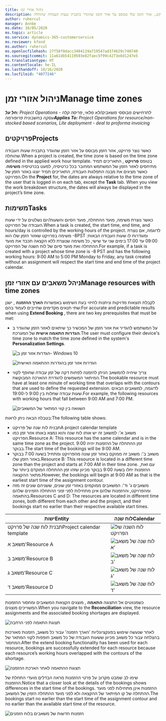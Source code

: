 ```yaml
---
title: ניהול אזורי זמן
description: כאשר נוצר פרויקט, אזור הזמן שלו מבוסס על אזור הזמן שהוגדר בתבנית שעות העבודה שהוחלה.
author: ruhercul
manager: Annbe
ms.date: 10/05/2020
ms.topic: article
ms.service: dynamics-365-customerservice
ms.reviewer: kfend
ms.author: ruhercul
ms.openlocfilehash: 27f58f0dacc3404119a719547ad374629c740740
ms.sourcegitcommit: 11a61db54119503e82faec5f99c4273e8d1247e5
ms.translationtype: HT
ms.contentlocale: he-IL
ms.lasthandoff: 10/16/2020
ms.locfileid: "4077246"
---
```

# <a name="manage-time-zones"></a><span data-ttu-id="878b9-103">ניהול אזורי זמן</span><span class="sxs-lookup"><span data-stu-id="878b9-103">Manage time zones</span></span>

<span data-ttu-id="878b9-104">_**חל על:** Project Operations לתרחישים מבוססי משאבים/לא מלאי, פריסה קלה - עסקה בחשבונית פרופורמה_</span><span class="sxs-lookup"><span data-stu-id="878b9-104">_**Applies To:** Project Operations for resource/non-stocked based scenarios, Lite deployment - deal to proforma invoicing_</span></span>


## <a name="projects"></a><span data-ttu-id="878b9-105">פרויקטים</span><span class="sxs-lookup"><span data-stu-id="878b9-105">Projects</span></span>

<span data-ttu-id="878b9-106">כאשר נוצר פרויקט, אזור הזמן מבוסס על אזור הזמן שהוגדר בתבנית שעות העבודה שהוחלה.</span><span class="sxs-lookup"><span data-stu-id="878b9-106">When a project is created, the time zone is based on the time zone defined in the applied work hour template.</span></span> <span data-ttu-id="878b9-107">בטופס **פרויקט** , התאריכים תמיד מתיחסים לאזור הזמן של המשתמש המחובר בכל כרטיסיה, למעט בכרטיסיה **משימה**. כאשר מציגים את מבנה התפלגות העבודה, התאריכים תמיד יוצגו באזור הזמן של הפרויקט.</span><span class="sxs-lookup"><span data-stu-id="878b9-107">On the **Project** for, the dates are always relative to the time zone of the user that is logged in on each tab, except the **Task** tab. When you view the work breakdown structure, the dates will always be displayed in the project’s time zone.</span></span>

## <a name="tasks"></a><span data-ttu-id="878b9-108">משימות</span><span class="sxs-lookup"><span data-stu-id="878b9-108">Tasks</span></span>

<span data-ttu-id="878b9-109">כאשר נוצרת משימה, מועד ההתחלה, מועד הסיום והשעות/יום נשלטים על ידי שעות העבודה של הפרויקט.</span><span class="sxs-lookup"><span data-stu-id="878b9-109">When a task is created, the start time, end time, and hours/day is controlled by the working hours of the project.</span></span> <span data-ttu-id="878b9-110">לדוגמה, אם נוצרת משימה בפרויקט שאזור הזמן שלו הוא ‎-‎8‏PST ומוגדרות לו שעות העבודה הבאות: 09:00 עד 17:00 בימים שני עד שישי, כל משימה שנוצרת ללא הקצאה תכבד את מועד ההתחלה ואת מועד סיום של לוח השנה של הפרויקט.</span><span class="sxs-lookup"><span data-stu-id="878b9-110">For example, if a task is created with a project whose time zone is -8 PST and has the following working hours: 9:00 AM to 5:00 PM Monday to Friday, any task created without an assignment will respect the start time and end time of the project calendar.</span></span>

## <a name="manage-resources-with-time-zones"></a><span data-ttu-id="878b9-111">ניהל משאבים עם אזורי זמן</span><span class="sxs-lookup"><span data-stu-id="878b9-111">Manage resources with time zones</span></span>

<span data-ttu-id="878b9-112">לקבלת תוצאות מדויקות וניתנות לחיזוי בעת השימוש באפשרות **הארך ההזמנה** , ישנן שתי תנאים מקדימים שחייבים לעמוד בהם:</span><span class="sxs-lookup"><span data-stu-id="878b9-112">For accurate and predictable results when using **Extend Booking** , there are two key prerequisites that must be met:</span></span>  

- <span data-ttu-id="878b9-113">על המשתמש להגדיר את אזור הזמן של המכשיר כך שיתאים לאזור הזמן שהוגדר ב **הגדרות התאמה אישית** של המערכת.</span><span class="sxs-lookup"><span data-stu-id="878b9-113">The user must configure their device's time zone to match the time zone defined in the system's **Personalization Settings**.</span></span>
 
  ![הגדרות אזור זמן ב- Windows 10](media/reconcile-assignments-03.png)

  ![הגדרות אזור זמן בהגדרות ההתאמה האישית](media/reconcile-assignments-04.png)
 
- <span data-ttu-id="878b9-116">צריך שיהיה להמשאב הניתן להזמנה לפחות דקה של זמן עבודה שחופף לקווי המיתאר המשמשים להגדרת ההארכה המבוקשת.</span><span class="sxs-lookup"><span data-stu-id="878b9-116">The bookable resource must have at least one minute of working time that overlaps with the contours that are used to define the requested extension.</span></span> <span data-ttu-id="878b9-117">לדוגמה, למשאבים הבאים שעות עבודה שחלות בין 9:00 ל-19:00.</span><span class="sxs-lookup"><span data-stu-id="878b9-117">For example, the following resources with working hours that fall between 9:00 AM and 7:00 PM.</span></span> 

  ![השוואה בין קווי המתאר של המשאבים](media/reconcile-assignments-05.png)

<span data-ttu-id="878b9-119">בטבלה הבאה ניתן לראות:</span><span class="sxs-lookup"><span data-stu-id="878b9-119">The following table shows:</span></span>

- <span data-ttu-id="878b9-120">תבנית לוח שנה של פרויקט</span><span class="sxs-lookup"><span data-stu-id="878b9-120">A project calendar template</span></span>
- <span data-ttu-id="878b9-121">משאב א': למשאב זה יש אותו לוח שנה והוא נמצא באותו אזור זמן כמו הפרויקט.</span><span class="sxs-lookup"><span data-stu-id="878b9-121">Resource A: This resource has the same calendar and is in the same time zone as the project.</span></span> <span data-ttu-id="878b9-122">זמן ההתחלה של ההזמנות יהיה 9:00 בבוקר.</span><span class="sxs-lookup"><span data-stu-id="878b9-122">The start time of the bookings will be 9:00 AM.</span></span>
- <span data-ttu-id="878b9-123">משאב ב': משאב זה ממוקם באזור זמן שונה מהפרויקט ומתחיל בשעה 7:00 בבוקר באזור הזמן שלו.</span><span class="sxs-lookup"><span data-stu-id="878b9-123">Resource B: This resource is located in a different time zone than the project and starts at 7:00 AM in their time zone.</span></span> <span data-ttu-id="878b9-124">עם זאת, ההזמנות יחלו בשעה 9:00 בבוקר מכיוון שזהו זמן ההתחלה המוקדם ביותר של מתאר ההקצאה.</span><span class="sxs-lookup"><span data-stu-id="878b9-124">However, the bookings will begin at 9:00 AM as that is the earliest start time of the assignment contour.</span></span>
- <span data-ttu-id="878b9-125">משאבים ג' וד': המשאבים ממוקמים באזורי זמן שונים, ששניהם שונים זה מזה ומהפרויקט, וההזמנות שלהם אינן מתחילות לפני זמני ההתחלה הזמינים שלהם בהתאמה.</span><span class="sxs-lookup"><span data-stu-id="878b9-125">Resources C and D: The resources are located in different time zones, both different from each other and the project, and their bookings start no earlier than their respective available start times.</span></span>

|<span data-ttu-id="878b9-126">ישות</span><span class="sxs-lookup"><span data-stu-id="878b9-126">Entity</span></span>  |<span data-ttu-id="878b9-127">לוח שנה</span><span class="sxs-lookup"><span data-stu-id="878b9-127">Calendar</span></span>  |
|-|-|
|<span data-ttu-id="878b9-128">תבנית לוח שנה של פרויקט</span><span class="sxs-lookup"><span data-stu-id="878b9-128">Project calendar template</span></span>   | ![לוח השנה של הפרויקט](media/reconcile-assignments-06.png) |
|<span data-ttu-id="878b9-130">משאב א'</span><span class="sxs-lookup"><span data-stu-id="878b9-130">Resource A</span></span>  | ![לוח שנה של משאב א'](media/reconcile-assignments-06.png) |
|<span data-ttu-id="878b9-132">משאב ב'</span><span class="sxs-lookup"><span data-stu-id="878b9-132">Resource B</span></span>  |  ![לוח שנה של משאב ב'](media/reconcile-assignments-07.png) |
|<span data-ttu-id="878b9-134">משאב ג'</span><span class="sxs-lookup"><span data-stu-id="878b9-134">Resource C</span></span>  |  ![לוח שנה של משאב ג'](media/reconcile-assignments-08.png) |
|<span data-ttu-id="878b9-136">משאב ד'</span><span class="sxs-lookup"><span data-stu-id="878b9-136">Resource D</span></span>  | ![לוח שנה של משאב ד'](media/reconcile-assignments-09.png)  |
 
<span data-ttu-id="878b9-138">כשמנווטים אל התצוגה **התאמה** , מוצגים הקצאות המשאבים ומחסור ההזמנות המשוייכים מוצגים.</span><span class="sxs-lookup"><span data-stu-id="878b9-138">When you navigate to the **Reconciliation** view, the resource assignments and the associated booking shortages are displayed.</span></span>

![תצוגת התאמה לפני הרחבה](media/reconcile-assignments-10.png)

<span data-ttu-id="878b9-140">לאחר שנעשה שימוש בפונקציונליות 'הארך הזמנה' עבור כל משאב, הזמנות מאורכות בהצלחה עבור כל משאב מכיוון ששעות העבודה של כל משאב חופפות לקווי המתאר של המחסור.</span><span class="sxs-lookup"><span data-stu-id="878b9-140">After the extend booking functionality has been used for each resource, bookings are successfully extended for each resource because each resource’s working hours overlapped with the contours of the shortage.</span></span>

![תצוגת ההתאמה לאחר הארכת ההזמנה](media/reconcile-assignments-11.png) 

<span data-ttu-id="878b9-142">שימו לב שמבט מקרוב על פרטי ההזמנות מראה הבדלים מועדי התחלת של ההזמנות.</span><span class="sxs-lookup"><span data-stu-id="878b9-142">Notice that a closer look at the details of the bookings shows differences in the start time of the bookings.</span></span> <span data-ttu-id="878b9-143">ההזמנות אינן מתחילות לפני מועד ההתחלה של קו המיתאר של ההקצאה ולא לפני מועד ההתחלה הזמין של המשאב.</span><span class="sxs-lookup"><span data-stu-id="878b9-143">The bookings start no earlier than the start time of the assignment contour and no earlier than the available start time of the resource.</span></span>

![הזמנות חדשות של משאבים בלוח הזמנים](media/reconcile-assignments-12.png)
